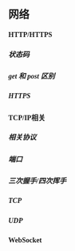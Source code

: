 <font face="黑体">

## 网络

#### HTTP/HTTPS
##### 状态码
##### get 和 post 区别
##### HTTPS



#### TCP/IP相关
##### 相关协议
##### 端口
##### 三次握手/四次挥手
##### TCP
##### UDP


#### WebSocket



</font>